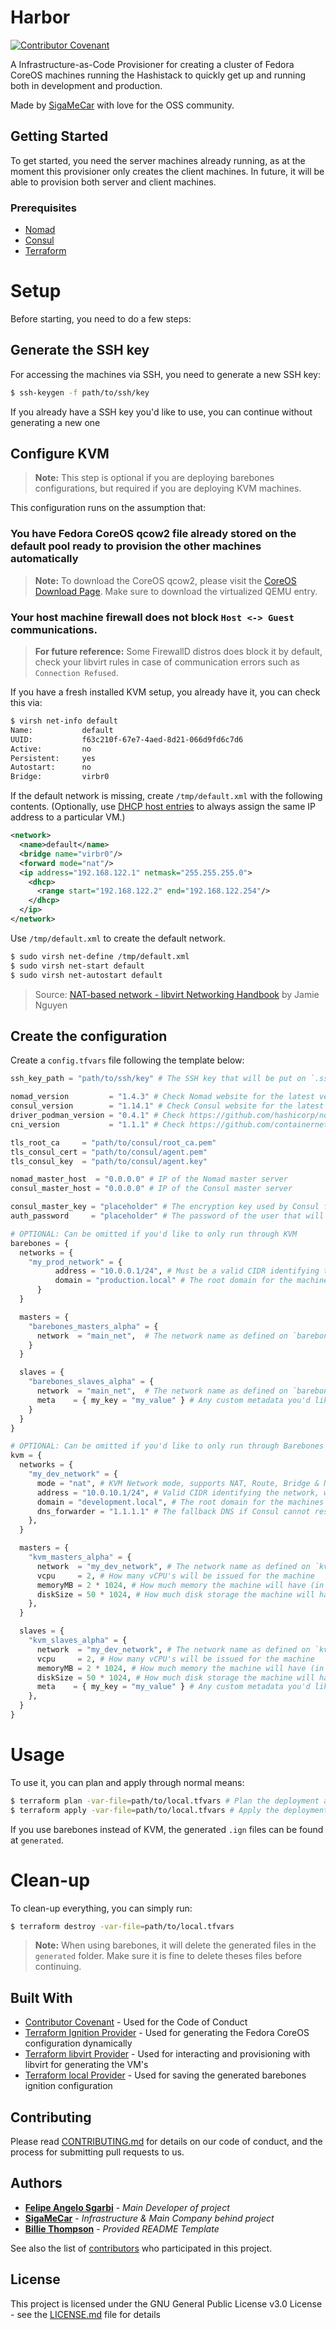 # Harbor

[![Contributor Covenant](https://img.shields.io/badge/Contributor%20Covenant-2.1-4baaaa.svg)](CODE_OF_CONDUCT.md)

A Infrastructure-as-Code Provisioner for creating a cluster of Fedora CoreOS machines running the Hashistack to quickly get up and running both in development and production.

Made by [SigaMeCar](https://www.sigamecar.com.br) with love for the OSS community.

## Getting Started

To get started, you need the server machines already running, as at the moment this provisioner only creates the client machines. In future, it will be able to provision both server and client machines.

### Prerequisites

- [Nomad](https://www.nomadproject.io)
- [Consul](https://www.consul.io)
- [Terraform](https://www.terraform.io)

# Setup

Before starting, you need to do a few steps:

## Generate the SSH key

For accessing the machines via SSH, you need to generate a new SSH key:

```bash
$ ssh-keygen -f path/to/ssh/key
```

If you already have a SSH key you'd like to use, you can continue without generating a new one

## Configure KVM

> **Note:** This step is optional if you are deploying barebones configurations, but required if you are deploying KVM machines.

This configuration runs on the assumption that:

### You have Fedora CoreOS qcow2 file already stored on the default pool ready to provision the other machines automatically

> **Note:** To download the CoreOS qcow2, please visit the [CoreOS Download Page](https://getfedora.org/en/coreos/download/). Make sure to download the virtualized QEMU entry.

### Your host machine firewall does not block `Host <-> Guest` communications.

> **For future reference:** Some FirewallD distros does block it by default, check your libvirt rules in case of communication errors such as `Connection Refused`.

If you have a fresh installed KVM setup, you already have it, you can check this via:

```bash
$ virsh net-info default
Name:           default
UUID:           f63c210f-67e7-4aed-8d21-066d9fd6c7d6
Active:         no
Persistent:     yes
Autostart:      no
Bridge:         virbr0
```

If the default network is missing, create `/tmp/default.xml` with the following contents. (Optionally, use [DHCP host entries](https://jamielinux.com/docs/libvirt-networking-handbook/appendix/dhcp-host-entries.html) to always assign the same IP address to a particular VM.)

```xml
<network>
  <name>default</name>
  <bridge name="virbr0"/>
  <forward mode="nat"/>
  <ip address="192.168.122.1" netmask="255.255.255.0">
    <dhcp>
      <range start="192.168.122.2" end="192.168.122.254"/>
    </dhcp>
  </ip>
</network>
```

Use `/tmp/default.xml` to create the default network.

```bash
$ sudo virsh net-define /tmp/default.xml
$ sudo virsh net-start default
$ sudo virsh net-autostart default
```

> Source: [NAT-based network - libvirt Networking Handbook](https://jamielinux.com/docs/libvirt-networking-handbook/nat-based-network.html) by Jamie Nguyen

## Create the configuration

Create a `config.tfvars` file following the template below:

```tf
ssh_key_path = "path/to/ssh/key" # The SSH key that will be put on `.ssh/authorized_keys`

nomad_version         = "1.4.3" # Check Nomad website for the latest version
consul_version        = "1.14.1" # Check Consul website for the latest version
driver_podman_version = "0.4.1" # Check https://github.com/hashicorp/nomad-driver-podman for latest version
cni_version           = "1.1.1" # Check https://github.com/containernetworking/plugins for latest version

tls_root_ca     = "path/to/consul/root_ca.pem"
tls_consul_cert = "path/to/consul/agent.pem"
tls_consul_key  = "path/to/consul/agent.key"

nomad_master_host  = "0.0.0.0" # IP of the Nomad master server
consul_master_host = "0.0.0.0" # IP of the Consul master server

consul_master_key = "placeholder" # The encryption key used by Consul for encryption
auth_password     = "placeholder" # The password of the user that will be created on CoreOS

# OPTIONAL: Can be omitted if you'd like to only run through KVM
barebones = {
  networks = {
    "my_prod_network" = {
		  address = "10.0.0.1/24", # Must be a valid CIDR identifying the network
		  domain = "production.local" # The root domain for the machines
	  }
  }

  masters = {
    "barebones_masters_alpha" = {
      network  = "main_net",  # The network name as defined on `barebones.networks`
    }
  }

  slaves = {
    "barebones_slaves_alpha" = {
      network  = "main_net",  # The network name as defined on `barebones.networks`
      meta    = { my_key = "my_value" } # Any custom metadata you'd like to define on the machine
    }
  }
}

# OPTIONAL: Can be omitted if you'd like to only run through Barebones
kvm = {
  networks = {
    "my_dev_network" = {
      mode = "nat", # KVM Network mode, supports NAT, Route, Bridge & None
      address = "10.0.10.1/24", # Valid CIDR identifying the network, will be used to give the IP address to each machine
      domain = "development.local", # The root domain for the machines
      dns_forwarder = "1.1.1.1" # The fallback DNS if Consul cannot resolve a DNS lookup
    },
  }

  masters = {
    "kvm_masters_alpha" = {
      network  = "my_dev_network", # The network name as defined on `kvm.networks`
      vcpu     = 2, # How many vCPU's will be issued for the machine
      memoryMB = 2 * 1024, # How much memory the machine will have (in MB)
      diskSize = 50 * 1024, # How much disk storage the machine will have (in MB)
    },
  }

  slaves = {
    "kvm_slaves_alpha" = {
      network  = "my_dev_network", # The network name as defined on `kvm.networks`
      vcpu     = 2, # How many vCPU's will be issued for the machine
      memoryMB = 2 * 1024, # How much memory the machine will have (in MB)
      diskSize = 50 * 1024, # How much disk storage the machine will have (in MB)
      meta    = { my_key = "my_value" } # Any custom metadata you'd like to define on the machine
    },
  }
}
```

# Usage

To use it, you can plan and apply through normal means:

```bash
$ terraform plan -var-file=path/to/local.tfvars # Plan the deployment according to your configuration file
$ terraform apply -var-file=path/to/local.tfvars # Apply the deployment according to your configuration file
```

If you use barebones instead of KVM, the generated `.ign` files can be found at `generated`.

# Clean-up

To clean-up everything, you can simply run:

```bash
$ terraform destroy -var-file=path/to/local.tfvars
```

> **Note:** When using barebones, it will delete the generated files in the `generated` folder. Make sure it is fine to delete theses files before continuing.

## Built With

- [Contributor Covenant](https://www.contributor-covenant.org/) - Used for the Code of Conduct
- [Terraform Ignition Provider](https://github.com/community-terraform-providers/terraform-provider-ignition) - Used for generating the Fedora CoreOS configuration dynamically
- [Terraform libvirt Provider](https://github.com/dmacvicar/terraform-provider-libvirt) - Used for interacting and provisioning with libvirt for generating the VM's
- [Terraform local Provider](https://github.com/hashicorp/terraform-provider-local) - Used for saving the generated barebones ignition configuration

## Contributing

Please read [CONTRIBUTING.md](CONTRIBUTING.md) for details on our code of conduct, and the process for submitting pull requests to us.

## Authors

- [**Felipe Angelo Sgarbi**](https://github.com/akatsukilevi) - _Main Developer of project_
- [**SigaMeCar**](https://www.sigamecar.com.br) - _Infrastructure & Main Company behind project_
- [**Billie Thompson**](https://github.com/PurpleBooth) - _Provided README Template_

See also the list of [contributors](https://github.com/akatsukilevi/harbor/contributors) who participated in this project.

## License

This project is licensed under the GNU General Public License v3.0 License - see the [LICENSE.md](LICENSE.md) file for details
